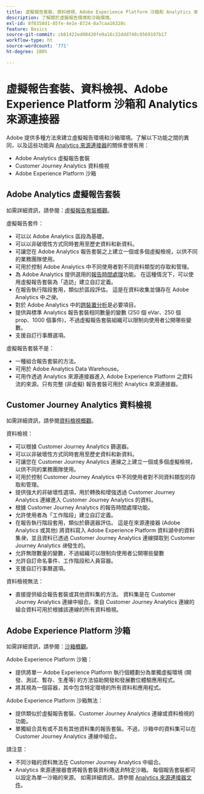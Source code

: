 ```yaml
---
title: 虛擬報告套裝、資料檢視、Adobe Experience Platform 沙箱和 Analytics 來源連接器
description: 了解關於虛擬報告環境和沙箱環境。
exl-id: 8f0358d1-85fe-4e1e-8724-8a7caa16328c
feature: Basics
source-git-commit: cb81422ed08420fe9a16c32ddd748c9569197b17
workflow-type: ht
source-wordcount: '771'
ht-degree: 100%

---
```


# 虛擬報告套裝、資料檢視、Adobe Experience Platform 沙箱和 Analytics 來源連接器

Adobe 提供多種方法來建立虛擬報告環境和沙箱環境。了解以下功能之間的異同，以及這些功能與 [Analytics 來源連接器](https://experienceleague.adobe.com/docs/experience-platform/sources/ui-tutorials/create/adobe-applications/analytics.html?lang=zh-Hant)的關係會很有用：

* Adobe Analytics 虛擬報告套裝
* Customer Journey Analytics 資料檢視
* Adobe Experience Platform 沙箱

## Adobe Analytics 虛擬報告套裝

如需詳細資訊，請參閱：[虛擬報告套裝概觀](https://experienceleague.adobe.com/docs/analytics/components/virtual-report-suites/vrs-about.html?lang=zh-Hant)。

虛擬報告套件：

* 可以以 Adobe Analytics 區段為基礎。
* 可以以非破壞性方式同時套用至歷史資料和新資料。
* 可讓您在 Adobe Analytics 報告套裝之上建立一個或多個虛擬檢視，以供不同的業務團隊使用。
* 可用於控制 Adobe Analytics 中不同使用者對不同資料類型的存取和管理。
* 為 Adobe Analytics 提供選用的[報告時間處理](https://experienceleague.adobe.com/docs/analytics/components/virtual-report-suites/vrs-report-time-processing.html?lang=zh-Hant)功能。 在這種情況下，可以使用虛擬報告套裝為「造訪」建立自訂定義。
* 在報告執行階段套用，類似於區段評估。 這是在資料收集並儲存在 Adobe Analytics 中&#x200B;_之後_。
* 對於 Adobe Analytics 中的[跨裝置分析](https://experienceleague.adobe.com/docs/analytics/components/cda/overview.html?lang=zh-Hant)是必要項目。
* 提供與標準 Analytics 報告套裝相同數量的變數 (250 個 eVar、250 個 prop、1000 個事件)，不過虛擬報告套裝組織可以限制向使用者公開哪些變數。
* 支援自訂行事曆選項。

虛擬報告套裝不是：

* 一種組合報告套裝的方法。
* 可用於 Adobe Analytics Data Warehouse。
* 可用作透過 Analytics 來源連接器進入 Adobe Experience Platform 之資料流的來源。只有完整 (非虛擬) 報告套裝可用於 Analytics 來源連接器。


## Customer Journey Analytics 資料檢視

如需詳細資訊，請參閱[資料檢視概觀](https://experienceleague.adobe.com/docs/analytics-platform/using/cja-dataviews/data-views.html?lang=zh-Hant)。

資料檢視：

* 可以根據 Customer Journey Analytics 篩選器。
* 可以以非破壞性方式同時套用至歷史資料和新資料。
* 可讓您在 Customer Journey Analytics 連線之上建立一個或多個虛擬檢視，以供不同的業務團隊使用。
* 可用於控制 Customer Journey Analytics 中不同使用者對不同資料類型的存取和管理。
* 提供強大的非破壞性選項，用於轉換和增強透過 Customer Journey Analytics 連線進入 Customer Journey Analytics 的資料。
* 根據 Customer Journey Analytics 的報告時間處理功能。
* 允許使用者為「工作階段」建立自訂定義。
* 在報告執行階段套用，類似於篩選器評估。 這是在來源連接器 (Adobe Analytics 或其他) 將資料寫入 Adobe Experience Platform 資料湖中的資料集&#x200B;_後_，並且資料已透過 Customer Journey Analytics 連線擷取到 Customer Journey Analytics _後_&#x200B;發生的。
* 允許無限數量的變數，不過組織可以限制向使用者公開哪些變數
* 允許自訂命名事件、工作階段和人員容器。
* 支援自訂行事曆選項。

資料檢視無法：

* 直接提供組合報告套裝或其他資料集的方法。 資料集是在 Customer Journey Analytics 連線中組合。來自 Customer Journey Analytics 連線的組合資料可用於根據該連線的所有資料檢視。

## Adobe Experience Platform 沙箱

如需詳細資訊，請參閱：[沙箱概觀](https://experienceleague.adobe.com/docs/experience-platform/sandbox/home.html?lang=zh-Hant)。

Adobe Experience Platform 沙箱：

* 提供將單一 Adobe Experience Platform 執行個體劃分為單獨虛擬環境 (開發、測試、暫存、生產等) 的方法協助開發和發展數位體驗應用程式。
* 將其視為一個容器，其中包含特定環境的所有資料和應用程式。

Adobe Experience Platform 沙箱無法：

* 提供類似於虛擬報告套裝、Customer Journey Analytics 連線或資料檢視的功能。
* 單獨組合具有或不具有其他資料集的報告套裝。不過，沙箱中的資料集可以在 Customer Journey Analytics 連線中組合。

請注意：

* 不同沙箱的資料無法在 Customer Journey Analytics 中組合。
* Analytics 來源連接器會將報告套裝資料傳送&#x200B;_到_&#x200B;特定沙箱。 每個報告套裝都可以設定為單一沙箱的來源。 如需詳細資訊，請參閱 [Analytics 來源連接器文件](https://experienceleague.adobe.com/docs/experience-platform/sources/ui-tutorials/create/adobe-applications/analytics.html?lang=zh-Hant)。
